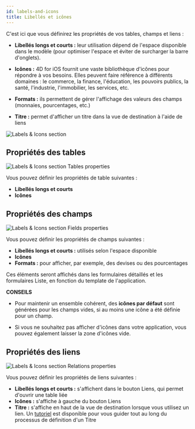 ```yaml
---
id: labels-and-icons
title: Libellés et icônes
---
```


C'est ici que vous définirez les propriétés de vos tables, champs et liens :

* **Libellés longs et courts :** leur utilisation dépend de l'espace disponible dans le modèle (pour optimiser l'espace et éviter de surcharger la barre d'onglets).
* **Icônes :** 4D for iOS fournit une vaste bibliothèque d'icônes pour répondre à vos besoins. Elles peuvent faire référence à différents domaines : le commerce, la finance, l'éducation, les pouvoirs publics, la santé, l'industrie, l'immobilier, les services, etc.

* **Formats :** ils permettent de gérer l'affichage des valeurs des champs (monnaies, pourcentages, etc.)

* **Titre :** permet d'afficher un titre dans la vue de destination à l'aide de liens

![Labels & Icons section](assets/en/project-editor/Labels-&-icons-section-4D-for-iOS.png)

## Propriétés des tables

![Labels & Icons section Tables properties](assets/en/project-editor/Tables-properties-Labels-icons-section-4D-for-iOS.png)

Vous pouvez définir les propriétés de table suivantes :

* **Libellés longs et courts**
* **Icônes**

## Propriétés des champs

![Labels & Icons section Fields properties](assets/en/project-editor/Fields-properties-Labels-icons-section-4D-for-iOS.png)

Vous pouvez définir les propriétés de champs suivantes :

* **Libellés longs et courts :** utilisés selon l'espace disponible
* **Icônes**
* **Formats :** pour afficher, par exemple, des devises ou des pourcentages

Ces éléments seront affichés dans les formulaires détaillés et les formulaires Liste, en fonction du template de l'application.<div class = "tips"> 

**CONSEILS**

* Pour maintenir un ensemble cohérent, des **icônes par défaut** sont générées pour les champs vides, si au moins une icône a été définie pour un champ.

* Si vous ne souhaitez pas afficher d'icônes dans votre application, vous pouvez également laisser la zone d'icônes vide.</div> 

## Propriétés des liens

![Labels & Icons section Relations properties](assets/en/project-editor/Relations-properties-Labels-icons-section-4D-for-iOS.png)

Vous pouvez définir les propriétés de liens suivantes :

* **Libellés longs et courts :** s'affichent dans le bouton Liens, qui permet d'ouvrir une table liée
* **Icônes :** s'affiche à gauche du bouton Liens
* **Titre :** s'affiche en haut de la vue de destination lorsque vous utilisez un lien. Un [tutoriel](one-to-many-relations-title-definition.html) est disponible pour vous guider tout au long du processus de définition d'un Titre
